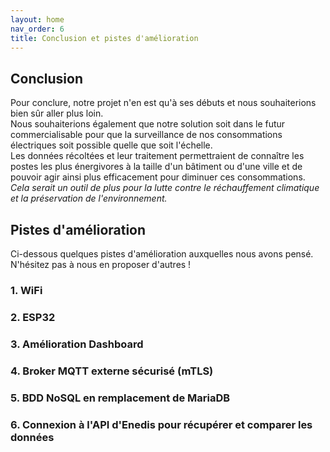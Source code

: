 ```yaml
---
layout: home
nav_order: 6
title: Conclusion et pistes d'amélioration
---
```


## Conclusion
<p>
Pour conclure, notre projet n'en est qu'à ses débuts et nous souhaiterions bien sûr aller plus loin.<br>
Nous souhaiterions également que notre solution soit dans le futur commercialisable pour que la surveillance de nos consommations électriques soit possible quelle que soit l'échelle.<br>
Les données récoltées et leur traitement permettraient de connaître les postes les plus énergivores à la taille d'un bâtiment ou d'une ville et de pouvoir agir ainsi plus efficacement pour diminuer ces consommations.<br>
<em>Cela serait un outil de plus pour la lutte contre le réchauffement climatique et la préservation de l'environnement.</em>
</p>

## Pistes d'amélioration

Ci-dessous quelques pistes d'amélioration auxquelles nous avons pensé.<br>
N'hésitez pas à nous en proposer d'autres !

### 1. WiFi



### 2. ESP32



### 3. Amélioration Dashboard



### 4. Broker MQTT externe sécurisé (mTLS)



### 5. BDD NoSQL en remplacement de MariaDB



### 6. Connexion à l'API d'Enedis pour récupérer et comparer les données
